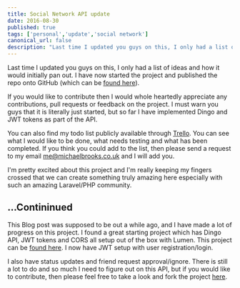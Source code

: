 ```yaml
---
title: Social Network API update
date: 2016-08-30
published: true
tags: ['personal','update','social network']
canonical_url: false
description: "Last time I updated you guys on this, I only had a list of ideas and how it would initially pan out. I have now started the project and published the repo onto GitHub."
---
```


Last time I updated you guys on this, I only had a list of ideas and how it would initially pan out. I have now started the project and published the repo onto GitHub (which can be [found here](https://github.com/Michael-Brooks/social-api)).

If you would like to contribute then I would whole heartedly appreciate any contributions, pull requests or feedback on the project. I must warn you guys that it is literally just started, but so far I have implemented Dingo and JWT tokens as part of the API.

You can also find my todo list publicly available through [Trello](https://trello.com/b/gGSRijjW/social-app-api). You can see what I would like to be done, what needs testing and what has been completed. If you think you could add to the list, then please send a request to my email me@michaelbrooks.co.uk and I will add you.

I'm pretty excited about this project and I'm really keeping my fingers crossed that we can create something truly amazing here especially with such an amazing Laravel/PHP community.

## ...Contininued

This Blog post was supposed to be out a while ago, and I have made a lot of progress on this project. I found a great starting project which has Dingo API, JWT tokens and CORS all setup out of the box with Lumen. This project can be [found here](https://github.com/0plus1/lumendingojwtapi). I now have JWT setup with user registration/login.

I also have status updates and friend request approval/ignore. There is still a lot to do and so much I need to figure out on this API, but if you would like to contribute, then please feel free to take a look and fork the project [here](https://github.com/Michael-Brooks/social-api).
